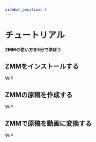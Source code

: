 ```yaml
---
sidebar_position: 1
---
```


# チュートリアル

**ZMMの使い方を5分で学ぼう**

## ZMMをインストールする

WIP

## ZMMの原稿を作成する

WIP

## ZMMで原稿を動画に変換する

WIP
